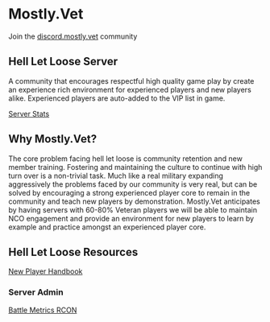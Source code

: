 # Mostly.Vet
Join the [discord.mostly.vet](https://discord.mostly.vet) community

## Hell Let Loose Server
A community that encourages respectful high quality game play by create an experience rich environment for experienced players and new players alike. Experienced players are auto-added to the VIP list in game.

[Server Stats](https://www.battlemetrics.com/servers/hll/14589762)

## Why Mostly.Vet?
The core problem facing hell let loose is community retention and new member training. Fostering and maintaining the culture to continue with high turn over is a non-trivial task. Much like a real military expanding aggressively the problems faced by our community is very real, but can be solved by encouraging a strong experienced player core to remain in the community and teach new players by demonstration. Mostly.Vet anticipates by having servers with 60-80% Veteran players we will be able to maintain NCO engagement and provide an environment for new players to learn by example and practice amongst an experienced player core. 

## Hell Let Loose Resources

[New Player Handbook](https://www.reddit.com/r/HellLetLoose/comments/ou3g0t/hll_new_player_guide/)

### Server Admin

[Battle Metrics RCON](https://www.battlemetrics.com/rcon/servers/14589762)
